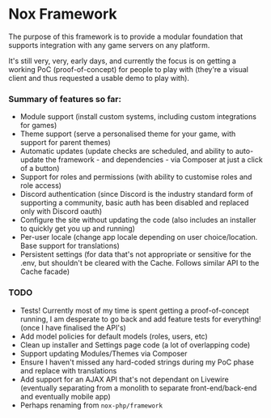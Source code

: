 # Nox Framework

The purpose of this framework is to provide a modular foundation that supports integration with any
game servers on any platform.

It's still very, very, early days, and currently the focus is on getting a working PoC (proof-of-concept) for people to play with (they're a visual client and thus requested a usable demo to play with). 

### Summary of features so far:
- Module support (install custom systems, including custom integrations for games)
- Theme support (serve a personalised theme for your game, with support for parent themes)
- Automatic updates (update checks are scheduled, and ability to auto-update the framework - and dependencies - via Composer at just a click of a button)
- Support for roles and permissions (with ability to customise roles and role access)
- Discord authentication (since Discord is the industry standard form of supporting a community, basic auth has been disabled and replaced only with Discord oauth)
- Configure the site without updating the code (also includes an installer to quickly get you up and running)
- Per-user locale (change app locale depending on user choice/location. Base support for translations)
- Persistent settings (for data that's not appropriate or sensitive for the .env, but shouldn't be cleared with the Cache. Follows similar API to the Cache facade)

### TODO
- Tests! Currently most of my time is spent getting a proof-of-concept running, I am desperate to go back and add feature tests for everything! (once I have finalised the API's)
- Add model policies for default models (roles, users, etc)
- Clean up installer and Settings page code (a lot of overlapping code)
- Support updating Modules/Themes via Composer
- Ensure I haven't missed any hard-coded strings during my PoC phase and replace with translations
- Add support for an AJAX API that's not dependant on Livewire (eventually separating from a monolith to separate front-end/back-end and eventually mobile app)
- Perhaps renaming from `nox-php/framework`
